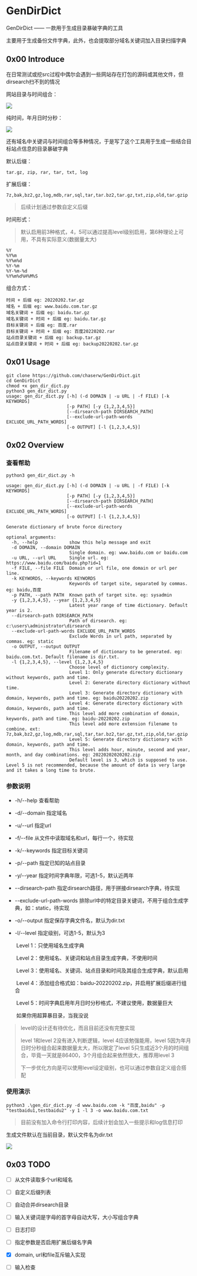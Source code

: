 # GenDirDict

 GenDirDict —— 一款用于生成目录暴破字典的工具

主要用于生成备份文件字典，此外，也会提取部分域名关键词加入目录扫描字典

## 0x00 Introduce

在日常测试或挖src过程中偶尔会遇到一些网站存在打包的源码或其他文件，但dirsearch扫不到的情况

网站目录与时间组合：

![](images/example1.png)

纯时间，年月日时分秒：

![](images/example2.png)

还有域名中关键词与时间组合等多种情况，于是写了这个工具用于生成一些结合目标站点信息的目录暴破字典

默认后缀：

```
tar.gz, zip, rar, tar, txt, log
```

扩展后缀：

```
7z,bak,bz2,gz,log,mdb,rar,sql,tar,tar.bz2,tar.gz,txt,zip,old,tar.gzip
```

> 后续计划通过参数自定义后缀

时间形式：

> 默认启用前3种格式，4，5可以通过提高level级别启用，第6种理论上可用，不具有实际意义(数据量太大)

```
%Y
%Y%m
%Y%m%d
%Y-%m
%Y-%m-%d
%Y%m%d%H%M%S
```

组合方式：

```
时间 + 后缀 eg: 20220202.tar.gz
域名 + 后缀 eg: www.baidu.com.tar.gz
域名关键词 + 后缀 eg: baidu.tar.gz
域名关键词 + 时间 + 后缀 eg: baidu.tar.gz
目标关键词 + 后缀 eg: 百度.rar
目标关键词 + 时间 + 后缀 eg: 百度20220202.rar
站点目录关键词 + 后缀 eg: backup.tar.gz
站点目录关键词 + 时间 + 后缀 eg: backup20220202.tar.gz
```

## 0x01 Usage

```shell
git clone https://github.com/chaserw/GenDirDict.git
cd GenDirDict
chmod +x gen_dir_dict.py
python3 gen_dir_dict.py
usage: gen_dir_dict.py [-h] (-d DOMAIN | -u URL | -f FILE) [-k KEYWORDS]
                       [-p PATH] [-y {1,2,3,4,5}]
                       [--dirsearch-path DIRSEARCH_PATH]
                       [--exclude-url-path-words EXCLUDE_URL_PATH_WORDS]
                       [-o OUTPUT] [-l {1,2,3,4,5}]
```

## 0x02 Overview

### 查看帮助

```shell
python3 gen_dir_dict.py -h
```

```
usage: gen_dir_dict.py [-h] (-d DOMAIN | -u URL | -f FILE) [-k KEYWORDS]
                       [-p PATH] [-y {1,2,3,4,5}]
                       [--dirsearch-path DIRSEARCH_PATH]
                       [--exclude-url-path-words EXCLUDE_URL_PATH_WORDS]
                       [-o OUTPUT] [-l {1,2,3,4,5}]

Generate dictionary of brute force directory

optional arguments:
  -h, --help            show this help message and exit
  -d DOMAIN, --domain DOMAIN
                        Single domain. eg: www.baidu.com or baidu.com
  -u URL, --url URL     Single url. eg: https://www.baidu.com/baidu.php?id=1
  -f FILE, --file FILE  Domain or url file, one domain or url per line.
  -k KEYWORDS, --keywords KEYWORDS
                        Keywords of target site, separated by commas. eg: baidu,百度
  -p PATH, --path PATH  Known path of target site. eg: sysadmin
  -y {1,2,3,4,5}, --year {1,2,3,4,5}
                        Latest year range of time dictionary. Default year is 2.
  --dirsearch-path DIRSEARCH_PATH
                        Path of dirsearch. eg: c:\users\administrator\dirsearch
  --exclude-url-path-words EXCLUDE_URL_PATH_WORDS
                        Exclude Words in url path, separated by commas. eg: static
  -o OUTPUT, --output OUTPUT
                        Filename of dictionary to be generated. eg: baidu.com.txt. Default filename is dir.txt.
  -l {1,2,3,4,5}, --level {1,2,3,4,5}
                        Choose level of dictionory complexity.
                        Level 1: Only generate directory dictionary without keywords, path and time.
                        Level 2: Generate directory dictionary without time.
                        Level 3: Generate directory dictionary with domain, keywords, path and time. eg: baidu20220202.zip
                        Level 4: Generate directory dictionary with domain, keywords, path and time.
                        This level add more combination of domain, keywords, path and time. eg: baidu-20220202.zip
                        This level add more extension filename to combine. ext: 7z,bak,bz2,gz,log,mdb,rar,sql,tar,tar.bz2,tar.gz,txt,zip,old,tar.gzip
                        Level 5: Generate directory dictionary with domain, keywords, path and time.
                        This level adds hour, minute, second and year, month, and day combinations. eg: 20220202020202.zip
                        Default level is 3, which is supposed to use. Level 5 is not recommended, because the amount of data is very large and it takes a long time to brute.
```

### 参数说明

- -h/--help	                             	查看帮助

- -d/--domain                               指定域名

- -u/--url                                        指定url

- -f/--file                                         从文件中读取域名和url，每行一个，待实现

- -k/--keywords                             指定目标关键词

- -p/--path                                      指定已知的站点目录

- -y/--year                                       指定时间字典年限，可选1-5，默认近两年

- --dirsearch-path                         指定dirsearch路径，用于拼接dirsearch字典，待实现

- --exclude-url-path-words          排除url中的特定目录关键词，不用于组合生成字典，如：static，待实现

- -o/--output                                   指定保存字典文件名，默认为dir.txt

- -l/--level                                         指定级别，可选1-5，默认为3

  ​                                                        Level 1：只使用域名生成字典

  ​													    Level 2：使用域名、关键词和站点目录生成字典，不使用时间

  ​                                                        Level 3：使用域名、关键词、站点目录和时间及其组合生成字典，默认启用

  ​                                                        Level 4：添加组合格式如：baidu-20220202.zip，并启用扩展后缀进行组合

  ​                                                        Level 5：时间字典启用年月日时分秒格式，不建议使用，数据量巨大

  ​																		 如果你用超算暴目录，当我没说

> level的设计还有待优化，而且目前还没有完整实现
>
> level 1和level 2没有进入判断逻辑，level 4应该勉强能用，level 5因为年月日时分秒组合起来数据量太大，所以限定了level 5只生成近3个月的时间组合，毕竟一天就是86400，3个月组合起来依然很大，推荐用level 3
>
> 下一步优化方向是可以使用level设定级别，也可以通过参数自定义组合搭配

### 使用演示

```shell
python3 .\gen_dir_dict.py -d www.baidu.com -k "百度,baidu" -p "testbaidu1,testbaidu2" -y 1 -l 3 -o www.baidu.com.txt
```

> 目前没有加入命令行打印内容，后续计划会加入一些提示和log信息打印

生成文件默认在当前目录，默认文件名为dir.txt

![](images/dict.png)

## 0x03 TODO

- [ ] 从文件读取多个url和域名
- [ ] 自定义后缀列表
- [ ] 自动合并dirsearch目录
- [ ] 输入关键词是字母的首字母自动大写，大小写组合字典
- [ ] 日志打印
- [ ] 指定参数是否启用扩展后缀名字典
- [x] domain, url和file互斥输入实现
- [ ] 输入检查

